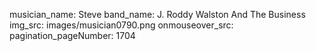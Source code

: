 musician_name: Steve
band_name: J. Roddy Walston And The Business
img_src: images/musician0790.png
onmouseover_src: 
pagination_pageNumber: 1704
